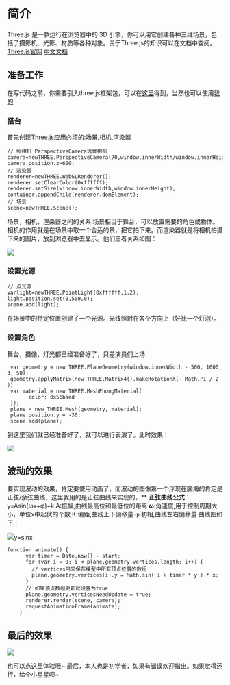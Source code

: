 # 简介
Three.js 是一款运行在浏览器中的 3D 引擎，你可以用它创建各种三维场景，包括了摄影机、光影、材质等各种对象。关于Three.js的知识可以在文档中查阅。
[Three.js官网](https://threejs.org/)
[中文文档](http://techbrood.com/threejs/docs/)
## 准备工作
在写代码之前，你需要引入three.js框架包，可以在[这里](https://github.com/mrdoob/three.js)得到，当然也可以使用[我的](https://github.com/zzr716/Threehs_wave)
### 搭台
首先创建Three.js应用必须的:场景,相机,渲染器
```
// 照相机 PerspectiveCamera远景相机
camera=newTHREE.PerspectiveCamera(70,window.innerWidth/window.innerHeight,1,7000);
camera.position.z=600;
// 渲染器
renderer=newTHREE.WebGLRenderer();
renderer.setClearColor(0xffffff);
renderer.setSize(window.innerWidth,window.innerHeight);
container.appendChild(renderer.domElement);
// 场景
scene=newTHREE.Scene();
```
场景，相机，渲染器之间的关系
场景相当于舞台，可以放置需要的角色或物体。相机的作用就是在场景中取一个合适的景，把它拍下来。而渲染器就是将相机拍摄下来的图片，放到浏览器中去显示。他们三者关系如图：

![](http://upload-images.jianshu.io/upload_images/6734924-5c70167023e3532d.png?imageMogr2/auto-orient/strip%7CimageView2/2/w/1240)

### 设置光源
```
// 点光源
varlight=newTHREE.PointLight(0xffffff,1.2);
light.position.set(0,500,0);
scene.add(light);
```
在场景中的特定位置创建了一个光源。光线照射在各个方向上（好比一个灯泡）。
### 设置角色
舞台，摄像，灯光都已经准备好了，只差演员们上场
```
 var geometry = new THREE.PlaneGeometry(window.innerWidth - 500, 1600, 3, 50);
 geometry.applyMatrix(new THREE.Matrix4().makeRotationX(- Math.PI / 2 ))
 var material = new THREE.MeshPhongMaterial(
       color: 0x56baed
 });
 plane = new THREE.Mesh(geometry, material);
 plane.position.y = -30;
 scene.add(plane);
```
到这里我们就已经准备好了，就可以进行表演了。此时效果：

![](http://upload-images.jianshu.io/upload_images/6734924-3e8a20c1bb2e20ba.png?imageMogr2/auto-orient/strip%7CimageView2/2/w/1240)

## 波动的效果
要实现波动的效果，肯定要使用动画了，而波动的图像第一个浮现在脑海的肯定是正弦/余弦曲线，这里我用的是正弦曲线来实现的。**
**正弦曲线公式**：y=Asin(ωx+φ)+k
A:振幅,曲线最高位和最低位的距离
**ω**:角速度,用于控制周期大小，单位x中起伏的个数
K:偏距,曲线上下偏移量
φ:初相,曲线左右偏移量
曲线图如下：

![](http://upload-images.jianshu.io/upload_images/6734924-c9be35b0038e7ff3.jpg?imageMogr2/auto-orient/strip%7CimageView2/2/w/1240)y=sinx

```
function animate() {
      var timer = Date.now() - start; 
      for (var i = 0; i < plane.geometry.vertices.length; i++) {
        // vertices用来保存模型中所有顶点位置的数组
        plane.geometry.vertices[i].y = Math.sin( i + timer * y ) * x;
      } 
      // 如果顶点数组更新就设置为true
      plane.geometry.verticesNeedUpdate = true;
      renderer.render(scene, camera);
      requestAnimationFrame(animate);
    }
```
## 最后的效果

![](http://upload-images.jianshu.io/upload_images/6734924-a208f6e6d95e7a91.gif?imageMogr2/auto-orient/strip)

也可以点[这里](https://zzr716.github.io/Threehs_wave/wave.html)体验哦~
最后，本人也是初学者，如果有错误欢迎指出。如果觉得还行，给个小星星呗~

